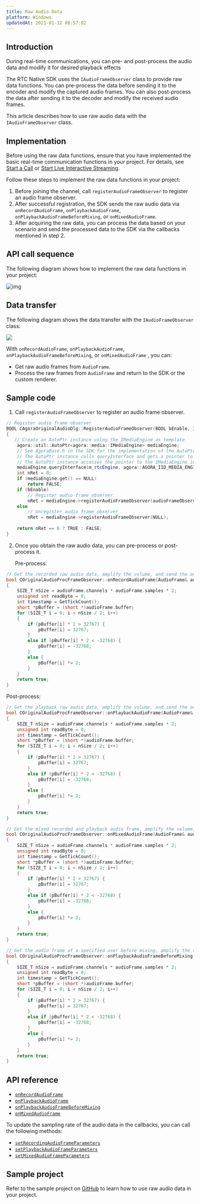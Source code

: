 ```yaml
---
title: Raw Audio Data
platform: Windows
updatedAt: 2021-01-12 08:57:02
---
```

## Introduction

During real-time communications, you can pre- and post-process the audio data and modify it for desired playback effects

The RTC Native SDK uses the `IAudioFrameObserver` class to provide raw data functions. You can pre-process the data before sending it to the encoder and modify the captured audio frames. You can also post-process the data after sending it to the decoder and modify the received audio frames.

This article describes how to use raw audio data with the `IAudioFrameObserver` class.

## Implementation

Before using the raw data functions, ensure that you have implemented the basic real-time communication functions in your project. For details, see [Start a Call](./start_call_windows) or [Start Live Interactive Streaming](./start_live_windows).

Follow these steps to implement the raw data functions in your project:

1. Before joining the channel, call `registerAudioFrameObserver` to register an audio frame observer.
2. After successful registration, the SDK sends the raw audio data via `onRecordAudioFrame`, `onPlaybackAudioFrame`, `onPlaybackAudioFrameBeforeMixing`, or `onMixedAudioFrame`.
3. After acquiring the raw data, you can process the data based on your scenario and send the processed data to the SDK via the callbacks mentioned in step 2.

## API call sequence

The following diagram shows how to implement the raw data functions in your project:

![img](https://web-cdn.agora.io/docs-files/1604368836368)

## Data transfer

The following diagram shows the data transfer with the `IAudioFrameObserver` class:

![](https://web-cdn.agora.io/docs-files/1606295367157)

With `onRecordAudioFrame`, `onPlaybackAudioFrame`, `onPlaybackAudioFrameBeforeMixing`, or `onMixedAudioFrame` , you can:

- Get raw audio frames from `AudioFrame`.
- Process the raw frames from `AudioFrame` and return to the SDK or the custom renderer.

## Sample code

1. Call `registerAudioFrameObserver` to register an audio frame observer.

```cpp
// Register audio frame observer
BOOL CAgoraOriginalAudioDlg::RegisterAudioFrameObserver(BOOL bEnable, IAudioFrameObserver *audioFrameObserver)
{
   // Create an AutoPtr instance using the IMediaEngine as template
    agora::util::AutoPtr<agora::media::IMediaEngine> mediaEngine;
    // See AgoraBase.h in the SDK for the implementation of the AutoPtr class
    // The AutoPtr instance calls queryInterface and gets a pointer to the IMediaEngine instance via IID. 
    // The AutoPtr instance accesses the pointer to the IMediaEngine instance and calls registerAudioFrameObserver via IMediaEngine.
    mediaEngine.queryInterface(m_rtcEngine, agora::AGORA_IID_MEDIA_ENGINE);
    int nRet = 0;
    if (mediaEngine.get() == NULL)
        return FALSE;
    if (bEnable)
        // Register audio frame observer		
        nRet = mediaEngine->registerAudioFrameObserver(audioFrameObserver);
    else
        // Unregister audio frame observer
        nRet = mediaEngine->registerAudioFrameObserver(NULL);
  
    return nRet == 0 ? TRUE : FALSE;
}
```

2. Once you obtain the raw audio data, you can pre-process or post-process it.

   Pre-process:

```cpp
// Get the recorded raw audio data, amplify the volume, and send the audio data to the SDK
bool COriginalAudioProcFrameObserver::onRecordAudioFrame(AudioFrame& audioFrame)
{
    SIZE_T nSize = audioFrame.channels * audioFrame.samples * 2;
    unsigned int readByte = 0;
    int timestamp = GetTickCount();
    short *pBuffer = (short *)audioFrame.buffer;
    for (SIZE_T i = 0; i < nSize / 2; i++)
    {
        if (pBuffer[i] * 2 > 32767) {
            pBuffer[i] = 32767;
        }
        else if (pBuffer[i] * 2 < -32768) {
            pBuffer[i] = -32768;
        }
        else {
            pBuffer[i] *= 2;
        }
    }
    return true;
}
```
   
   Post-process:

```cpp
// Get the playback raw audio data, amplify the volume, and send the audio data to the SDK
bool COriginalAudioProcFrameObserver::onPlaybackAudioFrame(AudioFrame& audioFrame)
{
    SIZE_T nSize = audioFrame.channels * audioFrame.samples * 2;
    unsigned int readByte = 0;
    int timestamp = GetTickCount();
    short *pBuffer = (short *)audioFrame.buffer;
    for (SIZE_T i = 0; i < nSize / 2; i++)
    {
        if (pBuffer[i] * 2 > 32767) {
            pBuffer[i] = 32767;
        }
        else if (pBuffer[i] * 2 < -32768) {
            pBuffer[i] = -32768;
        }
        else {
            pBuffer[i] *= 2;
        }
    }
    return true;
}
```

```cpp
// Get the mixed recorded and playback audio frame, amplify the volume, and send the data to the SDK
bool COriginalAudioProcFrameObserver::onMixedAudioFrame(AudioFrame& audioFrame)
{
    SIZE_T nSize = audioFrame.channels * audioFrame.samples * 2;
    unsigned int readByte = 0;
    int timestamp = GetTickCount();
    short *pBuffer = (short *)audioFrame.buffer;
    for (SIZE_T i = 0; i < nSize / 2; i++)
    {
        if (pBuffer[i] * 2 > 32767) {
            pBuffer[i] = 32767;
        }
        else if (pBuffer[i] * 2 < -32768) {
            pBuffer[i] = -32768;
        }
        else {
            pBuffer[i] *= 2;
        }
    }
    return true;
}
```

```cpp
// Get the audio frame of a specified user before mixing, amplify the volume, and send the data to the SDK
bool COriginalAudioProcFrameObserver::onPlaybackAudioFrameBeforeMixing(unsigned int uid, AudioFrame& audioFrame)
{
    SIZE_T nSize = audioFrame.channels * audioFrame.samples * 2;
    unsigned int readByte = 0;
    int timestamp = GetTickCount();
    short *pBuffer = (short *)audioFrame.buffer;
    for (SIZE_T i = 0; i < nSize / 2; i++)
    {
        if (pBuffer[i] * 2 > 32767) {
            pBuffer[i] = 32767;
        }
        else if (pBuffer[i] * 2 < -32768) {
            pBuffer[i] = -32768;
        }
        else {
            pBuffer[i] *= 2;
        }
    }
    return true;
}
```

## API reference

- [`onRecordAudioFrame`](https://docs.agora.io/en/Interactive%20Broadcast/API%20Reference/cpp/classagora_1_1media_1_1_i_audio_frame_observer.html#ac6ab0c792420daf929fed78f9d39f728)
- [`onPlaybackAudioFrame`](https://docs.agora.io/en/Interactive%20Broadcast/API%20Reference/cpp/classagora_1_1media_1_1_i_audio_frame_observer.html#aefc7f9cb0d1fcbc787775588bc849bac)
- [`onPlaybackAudioFrameBeforeMixing`](https://docs.agora.io/en/Interactive%20Broadcast/API%20Reference/cpp/classagora_1_1media_1_1_i_audio_frame_observer.html#ae04d85a65eefec5e7c1e0477bcaa067c)
- [`onMixedAudioFrame`](https://docs.agora.io/en/Interactive%20Broadcast/API%20Reference/cpp/classagora_1_1media_1_1_i_audio_frame_observer.html#a78d095cbd0b8ee04f657430bb6de8100)

To update the sampling rate of the audio data in the callbacks, you can call the following methods:

- [`setRecordingAudioFrameParameters`](https://docs.agora.io/en/Interactive%20Broadcast/API%20Reference/cpp/classagora_1_1rtc_1_1_i_rtc_engine.html#a2c4717760b5fbf1bb8c1a3c16ca67fe5)
- [`setPlaybackAudioFrameParameters`](https://docs.agora.io/en/Interactive%20Broadcast/API%20Reference/cpp/classagora_1_1rtc_1_1_i_rtc_engine.html#aa5f2f6eb3db5acaaf8c40818d90694f1)
- [`setMixedAudioFrameParameters`](https://docs.agora.io/en/Interactive%20Broadcast/API%20Reference/cpp/classagora_1_1rtc_1_1_i_rtc_engine.html#a520ebcda51b5eb488339f3a12dfb8013)


## Sample project

Refer to the sample project on [GitHub](https://github.com/AgoraIO/API-Examples/tree/master/windows/APIExample) to learn how to use raw audio data in your project.